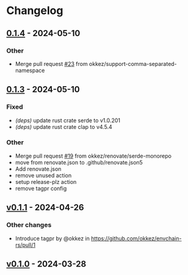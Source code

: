 # Changelog

## [0.1.4](https://github.com/okkez/envchain-rs/compare/v0.1.3...v0.1.4) - 2024-05-10

### Other
- Merge pull request [#23](https://github.com/okkez/envchain-rs/pull/23) from okkez/support-comma-separated-namespace

## [0.1.3](https://github.com/okkez/envchain-rs/compare/v0.1.2...v0.1.3) - 2024-05-10

### Fixed
- *(deps)* update rust crate serde to v1.0.201
- *(deps)* update rust crate clap to v4.5.4

### Other
- Merge pull request [#19](https://github.com/okkez/envchain-rs/pull/19) from okkez/renovate/serde-monorepo
- move from renovate.json to .github/renovate.json5
- Add renovate.json
- remove unused action
- setup release-plz action
- remove tagpr config

## [v0.1.1](https://github.com/okkez/envchain-rs/compare/v0.1.0...v0.1.1) - 2024-04-26
### Other changes
- Introduce tagpr by @okkez in https://github.com/okkez/envchain-rs/pull/1

## [v0.1.0](https://github.com/okkez/envchain-rs/commits/v0.1.0) - 2024-03-28
